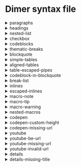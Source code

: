 # Dimer syntax file
<details>
<summary>paragraphs</summary>
<h3>Markdown</h3>

````
This is a paragraph
and in same line

Another paragraph
````

<h3>Html</h3>

```
<p>This is a paragraph and in same line</p>
<p>Another paragraph</p>
```

</details>
<details>
<summary>headings</summary>
<h3>Markdown</h3>

````
# Heading 1

With some text here

## Heading 2
````

<h3>Html</h3>

```
<dimertitle>Heading 1</dimertitle>
<h1 id="heading-1"><a href="#heading-1" aria-hidden="true"><span class="icon icon-link"></span></a>Heading 1</h1>
<p>With some text here</p>
<h2 id="heading-2"><a href="#heading-2" aria-hidden="true"><span class="icon icon-link"></span></a>Heading 2</h2>
```

</details>
<details>
<summary>nested-list</summary>
<h3>Markdown</h3>

````
- item 1
    This is nested p
    ```
    var a = require('a')
    ```
- item 2
  - nested item 2.1
````

<h3>Html</h3>

```
<ul>
    <li>
        <p>item 1 This is nested p</p>
        <pre><code class="line-numbers">var a = require('a')
</code></pre>
    </li>
    <li>
        <p>item 2</p>
        <ul>
            <li>nested item 2.1</li>
        </ul>
    </li>
</ul>
```

</details>
<details>
<summary>checkbox</summary>
<h3>Markdown</h3>

````
- [ ] Todo 1
- [x] Todo completed
````

<h3>Html</h3>

```
<ul>
    <li class="task-list-item"><input type="checkbox" disabled>
        <p>Todo 1</p>
    </li>
    <li class="task-list-item"><input type="checkbox" checked disabled>
        <p>Todo completed</p>
    </li>
</ul>
```

</details>
<details>
<summary>codeblocks</summary>
<h3>Markdown</h3>

````
```js
var a = require('a')
a.run()
```
````

<h3>Html</h3>

```
<pre><code class="language-js line-numbers">var a = require('a')
a.run()
</code></pre>
```

</details>
<details>
<summary>thematic-breaks</summary>
<h3>Markdown</h3>

````
Foo
***
bar
````

<h3>Html</h3>

```
<p>Foo</p>
<hr>
<p>bar</p>
```

</details>
<details>
<summary>blockquote</summary>
<h3>Markdown</h3>

````
> This is a single line blockquote

<!-- -->

> This is a blockquote in multiple lines
>
> Another line
````

<h3>Html</h3>

```
<blockquote>
    <p>This is a single line blockquote</p>
</blockquote>
<blockquote>
    <p>This is a blockquote in multiple lines</p>
    <p>Another line</p>
</blockquote>
```

</details>
<details>
<summary>simple-tables</summary>
<h3>Markdown</h3>

````
| th 1  | th 2 |
|-------|------|
| td 1 | td 2 |
````

<h3>Html</h3>

```
<table>
    <thead>
        <tr>
            <th>th 1</th>
            <th>th 2</th>
        </tr>
    </thead>
    <tbody>
        <tr>
            <td>td 1</td>
            <td>td 2</td>
        </tr>
    </tbody>
</table>
```

</details>
<details>
<summary>aligned-tables</summary>
<h3>Markdown</h3>

````
| th 1  | th 2 |
|:-------:|------:|
| td 1 | td 2 |
````

<h3>Html</h3>

```
<table>
    <thead>
        <tr>
            <th align="center">th 1</th>
            <th align="right">th 2</th>
        </tr>
    </thead>
    <tbody>
        <tr>
            <td align="center">td 1</td>
            <td align="right">td 2</td>
        </tr>
    </tbody>
</table>
```

</details>
<details>
<summary>table-escaped-pipes</summary>
<h3>Markdown</h3>

````
| f\|oo  |
| ------ |
| b`|` az |
| b**\|** im |
````

<h3>Html</h3>

```
<table>
    <thead>
        <tr>
            <th>f | oo
            </th>
        </tr>
    </thead>
    <tbody>
        <tr>
            <td>b
                <code>|</code> az
            </td>
        </tr>
        <tr>
            <td>b
                <strong>|</strong> im
            </td>
        </tr>
    </tbody>
</table>
```

</details>
<details>
<summary>codeblock-in-blockquote</summary>
<h3>Markdown</h3>

````
> Blockquote start
```
var a = require('a')
```
````

<h3>Html</h3>

```
<blockquote>
    <p>Blockquote start</p>
    <pre><code class="line-numbers">var a = require('a')
</code></pre>
</blockquote>
```

</details>
<details>
<summary>break-list</summary>
<h3>Markdown</h3>

````
- foo
- bar
+ baz
````

<h3>Html</h3>

```
<ul>
    <li>foo</li>
    <li>bar</li>
</ul>
<ul>
    <li>baz</li>
</ul>
```

</details>
<details>
<summary>inlines</summary>
<h3>Markdown</h3>

````
Cozy *lummox* gives **smart** `squid who` asks for ~~job~~ pen.
````

<h3>Html</h3>

```
<p>Cozy <em>lummox</em> gives <strong>smart</strong> <code>squid who</code> asks for <del>job</del> pen.</p>
```

</details>
<details>
<summary>escaped-inlines</summary>
<h3>Markdown</h3>

````
\*not emphasized*
\[not a link](/foo)
\`not code`
1\. not a list
\* not a list
\# not a heading
\[foo]: /url "not a reference"
````

<h3>Html</h3>

```
<p>*not emphasized* [not a link](/foo) `not code` 1. not a list * not a list # not a heading [foo]: /url "not a reference"</p>
```

</details>
<details>
<summary>macro-note</summary>
<h3>Markdown</h3>

````
# Showing note

[note]
This is a note
[/note]

Some text afterwards too
````

<h3>Html</h3>

```
<dimertitle>Showing note</dimertitle>
<h1 id="showing-note"><a href="#showing-note" aria-hidden="true"><span class="icon icon-link"></span></a>Showing note</h1>
<div class="alert alert-note">
    <p>This is a note</p>
</div>
<p>Some text afterwards too</p>
```

</details>
<details>
<summary>macro-tip</summary>
<h3>Markdown</h3>

````
# Showing tip

[tip]
This is a tip
[/tip]

Some text afterwards too
````

<h3>Html</h3>

```
<dimertitle>Showing tip</dimertitle>
<h1 id="showing-tip"><a href="#showing-tip" aria-hidden="true"><span class="icon icon-link"></span></a>Showing tip</h1>
<div class="alert alert-tip">
    <p>This is a tip</p>
</div>
<p>Some text afterwards too</p>
```

</details>
<details>
<summary>macro-warning</summary>
<h3>Markdown</h3>

````
# Showing warning

[warn]
This is a warn
[/warn]

Some text afterwards too
````

<h3>Html</h3>

```
<dimertitle>Showing warning</dimertitle>
<h1 id="showing-warning"><a href="#showing-warning" aria-hidden="true"><span class="icon icon-link"></span></a>Showing warning</h1>
<div class="alert alert-warning">
    <p>This is a warn</p>
</div>
<p>Some text afterwards too</p>
```

</details>
<details>
<summary>nested-macros</summary>
<h3>Markdown</h3>

````
- List item 1

  [note]
  This is a note
  [/note]
````

<h3>Html</h3>

```
<ul>
    <li>
        <p>List item 1</p>
        <div class="alert alert-note">
            <p>This is a note</p>
        </div>
    </li>
</ul>
```

</details>
<details>
<summary>codepen</summary>
<h3>Markdown</h3>

````
[codepen url=https://codepen.io/ge1doot/pen/vRJyVG]
````

<h3>Html</h3>

```
<div class="embed codepen"><iframe src="//codepen.io/ge1doot/embed/preview/vRJyVG?height=410&#x26;theme-id=dark&#x26;default-tab=result&#x26;embed-version=2" height="410" scrolling="no" title="vRJyVG" frameborder="none" allowtransparency="true" allowfullscreen style="width: 100%;"></iframe></div>
```

</details>
<details>
<summary>codepen-custom-height</summary>
<h3>Markdown</h3>

````
[codepen url=https://codepen.io/ge1doot/pen/vRJyVG, height=200]
````

<h3>Html</h3>

```
<div class="embed codepen"><iframe src="//codepen.io/ge1doot/embed/preview/vRJyVG?height=200&#x26;theme-id=dark&#x26;default-tab=result&#x26;embed-version=2" height="200" scrolling="no" title="vRJyVG" frameborder="none" allowtransparency="true" allowfullscreen style="width: 100%;"></iframe></div>
```

</details>
<details>
<summary>codepen-missing-url</summary>
<h3>Markdown</h3>

````
[codepen]
````

<h3>Html</h3>

```
<div>Url missing for codepen macro</div>
```

</details>
<details>
<summary>youtube</summary>
<h3>Markdown</h3>

````
[youtube url="https://www.youtube.com/watch?v=xKwHGewa9Fg"]
````

<h3>Html</h3>

```
<div class="embed youtube"><iframe src="https://www.youtube.com/embed/xKwHGewa9Fg" width="100%" height="400" frameborder="none" allowfullscreen></iframe></div>
```

</details>
<details>
<summary>youtube-be-url</summary>
<h3>Markdown</h3>

````
[youtube url="https://youtu.be/xKwHGewa9Fg"]
````

<h3>Html</h3>

```
<div class="embed youtube"><iframe src="https://www.youtube.com/embed/xKwHGewa9Fg" width="100%" height="400" frameborder="none" allowfullscreen></iframe></div>
```

</details>
<details>
<summary>youtube-missing-url</summary>
<h3>Markdown</h3>

````
[youtube url=""]
````

<h3>Html</h3>

```
<div>Url missing for youtube macro</div>
```

</details>
<details>
<summary>youtube-invalid-url</summary>
<h3>Markdown</h3>

````
[youtube url="http://youtube.com/watch"]
````

<h3>Html</h3>

```
<div>The youtube macro needs a youtube/watch or youtu.be URL</div>
```

</details>
<details>
<summary>details</summary>
<h3>Markdown</h3>

````
[collapse title="cname"]
Cname is the custom domain that you want to point to `subdomain.dimerapp.com`. Learn more about cnames [here](cnames).
[/collapse]
````

<h3>Html</h3>

```
<details>
    <summary>cname</summary>
    <p>Cname is the custom domain that you want to point to <code>subdomain.dimerapp.com</code>. Learn more about cnames <a href="cnames">here</a>.</p>
</details>
```

</details>
<details>
<summary>details-missing-title</summary>
<h3>Markdown</h3>

````
[collapse]
Cname is the custom domain that you want to point to `subdomain.dimerapp.com`. Learn more about cnames [here](cnames).
[/collapse]
````

<h3>Html</h3>

```
<div>Make sure to give a title to the collapse macro</div>
```

</details>
